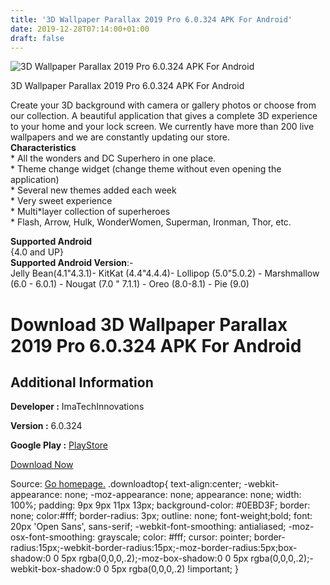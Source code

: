 ```yaml
---
title: '3D Wallpaper Parallax 2019 Pro 6.0.324 APK For Android'
date: 2019-12-28T07:14:00+01:00
draft: false
---
```


![3D Wallpaper Parallax 2019 Pro 6.0.324 APK For Android](https://i0.wp.com/apkhome.net/wp-content/uploads/2019/11/3D-Wallpaper-Parallax-2019-Pro-6.0.324.png "3D Wallpaper Parallax 2019 Pro 6.0.324 APK For Android")

  

3D Wallpaper Parallax 2019 Pro 6.0.324 APK For Android

Create your 3D background with camera or gallery photos or choose from our collection. A beautiful application that gives a complete 3D experience to your home and your lock screen. We currently have more than 200 live wallpapers and we are constantly updating our store.  
**Characteristics**  
\* All the wonders and DC Superhero in one place.  
\* Theme change widget (change theme without even opening the application)  
\* Several new themes added each week  
\* Very sweet experience  
\* Multi\*layer collection of superheroes  
\* Flash, Arrow, Hulk, WonderWomen, Superman, Ironman, Thor, etc.

**Supported Android**  
{4.0 and UP}  
**Supported Android Version**:-  
Jelly Bean(4.1"4.3.1)- KitKat (4.4"4.4.4)- Lollipop (5.0"5.0.2) - Marshmallow (6.0 - 6.0.1) - Nougat (7.0 " 7.1.1) - Oreo (8.0-8.1) - Pie (9.0)

Download 3D Wallpaper Parallax 2019 Pro 6.0.324 APK For Android
===============================================================

Additional Information
----------------------

**Developer :** ImaTechInnovations

**Version :** 6.0.324

**Google Play :** [PlayStore](https://play.google.com/store/apps/details?id=com.in.w3d&hl=en)

  

[Download Now](https://store4app.co/post/3d-wallpaper-parallax-2019-pro-6-0-324-apk-for-android_1574091248)

  
Source: [Go homepage.](https://store4app.co/post/3d-wallpaper-parallax-2019-pro-6-0-324-apk-for-android_1574091248) .downloadtop{ text-align:center; -webkit-appearance: none; -moz-appearance: none; appearance: none; width: 100%; padding: 9px 9px 11px 13px; background-color: #0EBD3F; border: none; color:#fff; border-radius: 3px; outline: none; font-weight;bold; font: 20px 'Open Sans', sans-serif; -webkit-font-smoothing: antialiased; -moz-osx-font-smoothing: grayscale; color: #fff; cursor: pointer; border-radius:15px;-webkit-border-radius:15px;-moz-border-radius:5px;box-shadow:0 0 5px rgba(0,0,0,.2);-moz-box-shadow:0 0 5px rgba(0,0,0,.2);-webkit-box-shadow:0 0 5px rgba(0,0,0,.2) !important; }